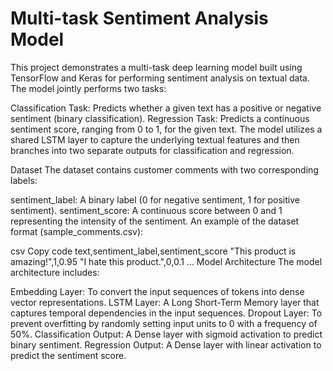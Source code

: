 # Multi-task Sentiment Analysis Model

This project demonstrates a multi-task deep learning model built using TensorFlow and Keras for performing sentiment analysis on textual data. The model jointly performs two tasks:

Classification Task: Predicts whether a given text has a positive or negative sentiment (binary classification).
Regression Task: Predicts a continuous sentiment score, ranging from 0 to 1, for the given text.
The model utilizes a shared LSTM layer to capture the underlying textual features and then branches into two separate outputs for classification and regression.

Dataset
The dataset contains customer comments with two corresponding labels:

sentiment_label: A binary label (0 for negative sentiment, 1 for positive sentiment).
sentiment_score: A continuous score between 0 and 1 representing the intensity of the sentiment.
An example of the dataset format (sample_comments.csv):

csv
Copy code
text,sentiment_label,sentiment_score
"This product is amazing!",1,0.95
"I hate this product.",0,0.1
...
Model Architecture
The model architecture includes:

Embedding Layer: To convert the input sequences of tokens into dense vector representations.
LSTM Layer: A Long Short-Term Memory layer that captures temporal dependencies in the input sequences.
Dropout Layer: To prevent overfitting by randomly setting input units to 0 with a frequency of 50%.
Classification Output: A Dense layer with sigmoid activation to predict binary sentiment.
Regression Output: A Dense layer with linear activation to predict the sentiment score.
